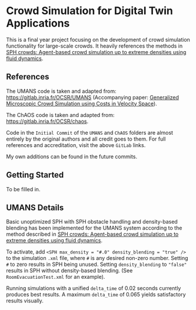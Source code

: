 # Crowd Simulation for Digital Twin Applications

This is a final year project focusing on the development of crowd simulation functionality for large-scale crowds. It heavily references the methods in [SPH crowds: Agent-based crowd simulation up to
extreme densities using fluid dynamics](https://inria.hal.science/hal-03270915/file/CAG2021-SPHCrowds%20-%20Author%20version.pdf).

## References

The UMANS code is taken and adapted from: https://gitlab.inria.fr/OCSR/UMANS (Accompanying paper: [Generalized Microscopic Crowd Simulation using Costs in Velocity Space](https://project.inria.fr/crowdscience/generalized-microscopic-crowd-simulation-using-costs-in-velocity-space-i3d-2020/)).

The ChAOS code is taken and adapted from: https://gitlab.inria.fr/OCSR/chaos.

Code in the `Initial Commit` of the `UMANS` and `ChAOS` folders are almost entirely by the original authors and all credit goes to them. For full references and accreditation, visit the above `GitLab` links.

My own additions can be found in the future commits.

## Getting Started

To be filled in.

## UMANS Details

Basic unoptimized SPH with SPH obstacle handling and density-based blending has been implemented for the UMANS system according to the method described in [SPH crowds: Agent-based crowd simulation up to
extreme densities using fluid dynamics](https://inria.hal.science/hal-03270915/file/CAG2021-SPHCrowds%20-%20Author%20version.pdf). 

To activate, add `<SPH max_density = "#.0" density_blending = "true" />` to the simulation `.xml` file, where `#` is any desired non-zero number. Setting `#` to zero results in SPH being unused. Setting `density_blending` to `"false"` results in SPH without density-based blending. (See `RoomEvacuationTest.xml` for an example).

Running simulations with a unified `delta_time` of 0.02 seconds currently produces best results. A maximum `delta_time` of 0.065 yields satisfactory results visually.
